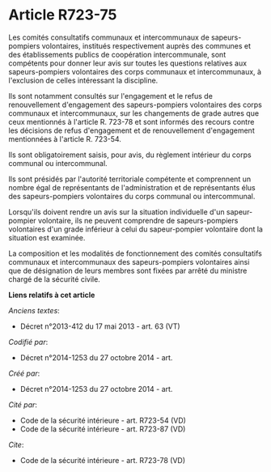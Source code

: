 # Article R723-75

Les comités consultatifs communaux et intercommunaux de sapeurs-pompiers volontaires, institués respectivement auprès des
communes et des établissements publics de coopération intercommunale, sont compétents pour donner leur avis sur toutes les
questions relatives aux sapeurs-pompiers volontaires des corps communaux et intercommunaux, à l'exclusion de celles
intéressant la discipline. 

Ils sont notamment consultés sur l'engagement et le refus de renouvellement d'engagement des sapeurs-pompiers volontaires des
corps communaux et intercommunaux, sur les changements de grade autres que ceux mentionnés à l'article R. 723-78 et sont
informés des recours contre les décisions de refus d'engagement et de renouvellement d'engagement mentionnées à l'article R.
723-54. 

Ils sont obligatoirement saisis, pour avis, du règlement intérieur du corps communal ou intercommunal. 

Ils sont présidés par l'autorité territoriale compétente et comprennent un nombre égal de représentants de l'administration
et de représentants élus des sapeurs-pompiers volontaires du corps communal ou intercommunal. 

Lorsqu'ils doivent rendre un avis sur la situation individuelle d'un sapeur-pompier volontaire, ils ne peuvent comprendre de
sapeurs-pompiers volontaires d'un grade inférieur à celui du sapeur-pompier volontaire dont la situation est examinée. 

La composition et les modalités de fonctionnement des comités consultatifs communaux et intercommunaux des sapeurs-pompiers
volontaires ainsi que de désignation de leurs membres sont fixées par arrêté du ministre chargé de la sécurité civile.

**Liens relatifs à cet article**

_Anciens textes_:

  - Décret n°2013-412 du 17 mai 2013 - art. 63 (VT)

_Codifié par_:

  - Décret n°2014-1253 du 27 octobre 2014 - art.

_Créé par_:

  - Décret n°2014-1253 du 27 octobre 2014 - art.

_Cité par_:

  - Code de la sécurité intérieure - art. R723-54 (VD)
  - Code de la sécurité intérieure - art. R723-87 (VD)

_Cite_:

  - Code de la sécurité intérieure - art. R723-78 (VD)
